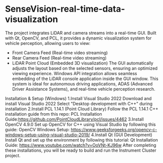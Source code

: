 # SenseVision-real-time-data-visualization

The project integrates LiDAR and camera streams into a real-time GUI. Built with Qt, OpenCV, and PCL, it provides a dynamic visualization system for vehicle perception, allowing users to view:
- Front Camera Feed (Real-time video streaming)
- Rear Camera Feed (Real-time video streaming)
- LiDAR Point Cloud (Embedded 3D visualization)
The GUI automatically adjusts the layout based on the selected sensors, ensuring an optimized viewing experience. Windows API integration allows seamless embedding of the LiDAR console application inside the GUI window. 
This system is ideal for autonomous driving applications, ADAS (Advanced Driver Assistance Systems), and real-time vehicle perception research.

Installation & Setup (Windows)
1️.Install Visual Studio 2022
Download and install Visual Studio 2022
Select "Desktop development with C++" during installation
2️.Install PCL 1.14.1 (Point Cloud Library)
Follow the PCL 1.14.1 C++ installation guide from this repo:
 PCL Installation Guide:https://github.com/PointCloudLibrary/pcl/issues/4462
3️.Install OpenCV 4.9.0
Set up OpenCV for C++ using Visual Studio by following this guide:
 OpenCV Windows Setup: https://www.geeksforgeeks.org/opencv-c-windows-setup-using-visual-studio-2019/
4️.Install Qt (GUI Development)
Install Qt and set up the environment by following this tutorial:
 Qt Installation Guide: https://www.youtube.com/watch?v=OoVNt-KJ96w
After completing these installations, you will be ready to build and run the Instrument Cluster project.


